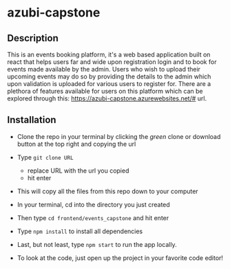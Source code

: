 # azubi-capstone

## Description

This is an events booking platform, it's a web based application built on react that helps users far and wide upon registration login and to book for events made available by the admin. Users who wish to upload their upcoming events may do so by providing the details to the admin which upon validation is uploaded for various users to register for. There are a plethora of features available for users on this platform which can be explored through this: https://azubi-capstone.azurewebsites.net/# url.

## Installation
- Clone the repo in your terminal by clicking the _green_ clone or download button at the top right and copying the url
- Type ```git clone URL```
  - replace URL with the url you copied
  - hit enter
- This will copy all the files from this repo down to your computer
- In your terminal, cd into the directory you just created
- Then type ```cd frontend/events_capstone``` and hit enter
- Type ```npm install``` to install all dependencies
- Last, but not least, type ```npm start``` to run the app locally.

- To look at the code, just open up the project in your favorite code editor!

